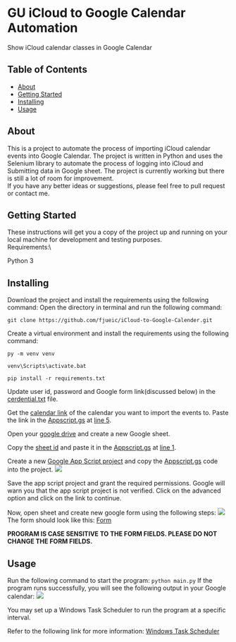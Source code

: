 # GU iCloud to Google Calendar Automation

Show iCloud calendar classes in Google Calendar

## Table of Contents

- [About](#about)
- [Getting Started](#getting_started)
- [Installing](#installing)
- [Usage](#usage)

## About
This is a project to automate the process of importing iCloud calendar events into Google Calendar. The project is written in Python and uses the Selenium library to automate the process of logging into iCloud and Submitting data in Google sheet. The project is currently working but there is still a lot of room for improvement.\
If you have any better ideas or suggestions, please feel free to pull request or contact me.

## Getting Started
These instructions will get you a copy of the project up and running on your local machine for development and testing purposes.\
Requirements:\

Python 3

## Installing
Download the project and install the requirements using the following command:
Open the directory in terminal and run the following command:

```git clone https://github.com/fjueic/iCloud-to-Google-Calender.git```

Create a virtual environment and install the requirements using the following command:

```py -m venv venv```

```venv\Scripts\activate.bat```

```pip install -r requirements.txt```


Update user id, password and Google form link(discussed below) in the  [cerdential.txt](cerdential.txt) file.

Get the [calendar link](https://yabdab.zendesk.com/hc/en-us/articles/205945926-Find-Google-Calendar-ID) of the calendar you want to import the events to.
Paste the link in the [Appscript.gs](calendar.txt) at [line 5](AppScript.gs#L5).

Open your [google drive](https://drive.google.com/drive/my-drive) and create a new Google sheet.

Copy the [sheet id](https://docs.meiro.io/books/meiro-integrations/page/where-can-i-find-the-sheet-id-of-google-spreadsheet-file) and paste it in the [Appscript.gs](AppScript.gs) at [line 1](AppScript.gs#L1).

Create a new [Google App Script project](img/Extensions.png) and copy the [Appscript.gs](AppScript.gs) code into the project.
<img src="img/Extensions.png">

Save the app script project and grant the required permissions.
Google will warn you that the app script project is not verified. Click on the advanced option and click on the link to continue.

Now, open sheet and create new google form using the following steps:
<img src="img/Form.png" width="" height="">
The form should look like this: [Form](https://docs.google.com/forms/d/e/1FAIpQLSe90HPFPm96RrGnEAOaQLp9Tgzo65DoHv0Xcb5qzvbPwkQSAA/viewform?usp=share_link)

**PROGRAM IS CASE SENSITIVE TO THE FORM FIELDS. PLEASE DO NOT CHANGE THE FORM FIELDS.**


## Usage
Run the following command to start the program:
```python main.py```
If the program runs successfully, you will see the following output in your Google calendar:
<img src="img/Calendar.png" width="" height="">

You may set up a Windows Task Scheduler to run the program at a specific interval.

Refer to the following link for more information: [Windows Task Scheduler](https://www.windowscentral.com/how-create-automated-task-using-task-scheduler-windows-10)
